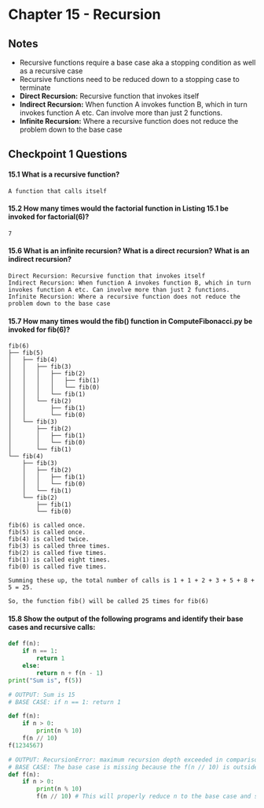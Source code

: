 # Chapter 15 - Recursion

## Notes
- Recursive functions require a base case aka a stopping condition as well as a recursive case
- Recursive functions need to be reduced down to a stopping case to terminate
- **Direct Recursion:** Recursive function that invokes itself
- **Indirect Recursion:** When function A invokes function B, which in turn invokes function A etc. Can involve more than just 2 functions. 
- **Infinite Recursion:** Where a recursive function does not reduce the problem down to the base case

## Checkpoint 1 Questions
#### 15.1 What is a recursive function?
```
A function that calls itself
```
#### 15.2 How many times would the factorial function in Listing 15.1 be invoked for factorial(6)?
```
7
```
#### 15.6 What is an infinite recursion? What is a direct recursion? What is an indirect recursion?
```
Direct Recursion: Recursive function that invokes itself
Indirect Recursion: When function A invokes function B, which in turn invokes function A etc. Can involve more than just 2 functions. 
Infinite Recursion: Where a recursive function does not reduce the problem down to the base case
```
#### 15.7 How many times would the fib() function in ComputeFibonacci.py be invoked for fib(6)?
```
fib(6)
├── fib(5)
│   ├── fib(4)
│   │   ├── fib(3)
│   │   │   ├── fib(2)
│   │   │   │   ├── fib(1)
│   │   │   │   └── fib(0)
│   │   │   └── fib(1)
│   │   └── fib(2)
│   │       ├── fib(1)
│   │       └── fib(0)
│   └── fib(3)
│       ├── fib(2)
│       │   ├── fib(1)
│       │   └── fib(0)
│       └── fib(1)
└── fib(4)
    ├── fib(3)
    │   ├── fib(2)
    │   │   ├── fib(1)
    │   │   └── fib(0)
    │   └── fib(1)
    └── fib(2)
        ├── fib(1)
        └── fib(0)

fib(6) is called once.
fib(5) is called once.
fib(4) is called twice.
fib(3) is called three times.
fib(2) is called five times.
fib(1) is called eight times.
fib(0) is called five times.

Summing these up, the total number of calls is 1 + 1 + 2 + 3 + 5 + 8 + 5 = 25.

So, the function fib() will be called 25 times for fib(6)
```
#### 15.8 Show the output of the following programs and identify their base cases and recursive calls:
```python
def f(n):
    if n == 1:
        return 1
    else:
        return n + f(n - 1)
print("Sum is", f(5))

# OUTPUT: Sum is 15
# BASE CASE: if n == 1: return 1
```
```python
def f(n):
    if n > 0:
        print(n % 10)
    f(n // 10)
f(1234567)

# OUTPUT: RecursionError: maximum recursion depth exceeded in comparison
# BASE CASE: The base case is missing because the f(n // 10) is outside of the condtion if n > 0. Therefore, the recursive call of f(n // 10) still runs when n == 0. To correct this the proper code with a base case would be:
def f(n):
    if n > 0: 
        print(n % 10)
        f(n // 10) # This will properly reduce n to the base case and stop the recursion once n == 0 
```